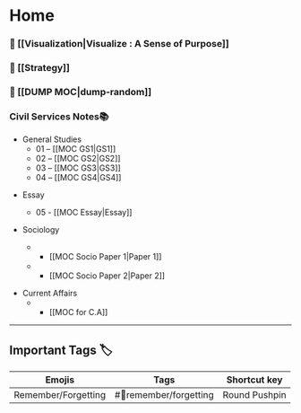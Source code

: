 # Home

###  🍉 [[Visualization|Visualize : A Sense of Purpose]]
### 🎯 [[Strategy]]
### 🚮 [[DUMP MOC|dump-random]] 

### Civil Services Notes📚

- General Studies  
	- 01 – [[MOC GS1|GS1]] 
	- 02 – [[MOC GS2|GS2]]
	- 03 – [[MOC GS3|GS3]]  
	- 04 – [[MOC GS4|GS4]]

* Essay
	- 05 - [[MOC Essay|Essay]]

* Sociology

	- - [[MOC Socio Paper 1|Paper 1]]
	- - [[MOC Socio Paper 2|Paper 2]]

- Current Affairs  
	- - [[MOC for C.A]] 

---

## Important Tags 🏷️

| Emojis                    | Tags                        | Shortcut key         |
| ------------------------- | --------------------------- | -------------------- |
| Remember/Forgetting       | #📍remember/forgetting      | Round Pushpin        |

